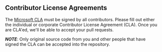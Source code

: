 ## Contributor License Agreements

The [Microsoft CLA](https://cla.microsoft.com/) must be signed by all contributors. Please fill out either the individual or corporate Contributor License Agreement (CLA). Once you are CLA'ed, we'll be able to accept your pull requests.

***NOTE***: Only original source code from you and other people that have
signed the CLA can be accepted into the repository.
